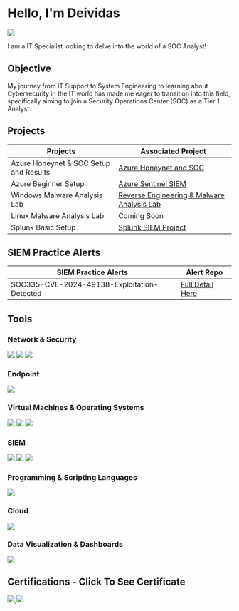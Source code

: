 
# Hello, I'm Deividas
<a href="https://www.linkedin.com/in/deividasterechovas">
    <img src="https://img.shields.io/badge/-LinkedIn-0072b1?&style=for-the-badge&logo=linkedin&logoColor=white" />
</a>



I am a IT Specialist looking to delve into the world of a SOC Analyst!

## Objective

My journey from IT Support to System Engineering to learning about Cybersecurity in the IT world has made me eager to transition into this field, specifically aiming to join a Security Operations Center (SOC) as a Tier 1 Analyst.

## Projects

| Projects                                      | Associated Project         |
|-----------------------------------------------|----------------------------|
| Azure Honeynet & SOC Setup and Results        | <a href="https://github.com/DeividasTerechovas/Azure-Honeynet-with-SOC-Setup">Azure Honeynet and SOC</a>|
| Azure Beginner Setup | <a href="https://github.com/DeividasTerechovas/Azure-Sentinel-SIEM">Azure Sentinel SIEM</a>|
|Windows Malware Analysis Lab| <a href="https://github.com/DeividasTerechovas/Windows-Malware-Analysis-Lab"> Reverse Engineering & Malware Analysis Lab</a> |
| Linux Malware Analysis Lab      | Coming Soon |
| Splunk Basic Setup                  | <a href="https://github.com/DeividasTerechovas/Splunk-SIEM-Project"> Splunk SIEM Project</a> |



## SIEM Practice Alerts

| SIEM Practice Alerts                                        | Alert Repo         |
|-----------------------------------------------|----------------------------|
|  SOC335-CVE-2024-49138-Exploitation-Detected         | <a href="https://github.com/DeividasTerechovas/SOC335-CVE-2024-49138-Exploitation-Detected">Full Detail Here</a>|

## Tools

### Network & Security
<div>
    <img src="https://img.shields.io/badge/-Wireshark-1679A7?&style=for-the-badge&logo=Wireshark&logoColor=white" />
    <img src="https://img.shields.io/badge/-Firewall-FF0000?&style=for-the-badge&logo=security&logoColor=white" /> 
    <img src="https://img.shields.io/badge/-GeoIP-6A2D6B?&style=for-the-badge&logo=geo&logoColor=white" /> 
</div>

### Endpoint
<div>
    <img src="https://img.shields.io/badge/-Microsoft_Defender_for_Endpoint-00A4EF?&style=for-the-badge&logo=Microsoft&logoColor=white" />
</div>

### Virtual Machines & Operating Systems
<div>
    <img src="https://img.shields.io/badge/-Flare--VM-FF4500?&style=for-the-badge&logo=flask&logoColor=white" />
    <img src="https://img.shields.io/badge/-VirtualBox/VMware-FFA500?&style=for-the-badge&logo=virtualbox&logoColor=white" />
    <img src="https://img.shields.io/badge/-Windows_10-0078D6?&style=for-the-badge&logo=windows&logoColor=white" />
</div>

### SIEM
<div>
    <img src="https://img.shields.io/badge/-Microsoft_Sentinel-0078D4?&style=for-the-badge&logo=Microsoft&logoColor=white" />
    <img src="https://img.shields.io/badge/-Splunk-000000?&style=for-the-badge&logo=Splunk&logoColor=white" />
    <img src="https://img.shields.io/badge/-Elastic-005571?&style=for-the-badge&logo=Elastic&logoColor=white" />
</div>

### Programming & Scripting Languages
<div>
    <div> <img src="https://img.shields.io/badge/-SPL-000000?&style=for-the-badge&logo=Splunk&logoColor=white" /> </div>
</div>

### Cloud
<div>
  <img src="https://img.shields.io/badge/-Azure%20Sentinel-0078D4?&style=for-the-badge&logo=microsoftazure&logoColor=white" />
</div>

### Data Visualization & Dashboards
<div>
    <div> <img src="https://img.shields.io/badge/-Splunk_Dashboard-000000?&style=for-the-badge&logo=Splunk&logoColor=white" /> </div>
</div>

## Certifications - Click To See Certificate

<div>
  <a href="https://app.letsdefend.io/certificate/show/be04a9be-f595-4e23-abb4-5cf9ac8df046">
    <img src="https://img.shields.io/badge/-LetsDefend_SOC_Analyst_Learning_Path-000000?&style=for-the-badge&logo=LetsDefend&logoColor=white" />
  </a>
  <a href="https://app.letsdefend.io/certificate/show/f6c2454d-01e7-4ab4-9eb5-8ed46f177bae">
    <img src="https://img.shields.io/badge/-LetsDefend_Malware_Analysis_Skill_Path-000000?&style=for-the-badge&logo=LetsDefend&logoColor=white" />
  </a>
</div>


</div>
